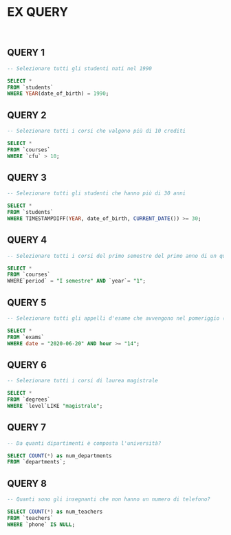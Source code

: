 # EX QUERY

<br>

## QUERY 1

```sql
-- Selezionare tutti gli studenti nati nel 1990

SELECT *
FROM `students`
WHERE YEAR(date_of_birth) = 1990;
```

## QUERY 2

```sql
-- Selezionare tutti i corsi che valgono più di 10 crediti

SELECT *
FROM `courses`
WHERE `cfu` > 10;
```

## QUERY 3

```sql
-- Selezionare tutti gli studenti che hanno più di 30 anni

SELECT *
FROM `students`
WHERE TIMESTAMPDIFF(YEAR, date_of_birth, CURRENT_DATE()) >= 30;
```

## QUERY 4

```sql
-- Selezionare tutti i corsi del primo semestre del primo anno di un qualsiasi corso di laurea

SELECT *
FROM `courses`
WHERE`period` = "I semestre" AND `year`= "1";
```

## QUERY 5

```sql
-- Selezionare tutti gli appelli d'esame che avvengono nel pomeriggio (dopo le 14) del 20/06/2020

SELECT *
FROM `exams`
WHERE date = "2020-06-20" AND hour >= "14";
```

## QUERY 6

```sql
-- Selezionare tutti i corsi di laurea magistrale

SELECT *
FROM `degrees`
WHERE `level`LIKE "magistrale";
```

## QUERY 7

```sql
-- Da quanti dipartimenti è composta l'università?

SELECT COUNT(*) as num_departments
FROM `departments`;
```

## QUERY 8

```sql
-- Quanti sono gli insegnanti che non hanno un numero di telefono?

SELECT COUNT(*) as num_teachers
FROM `teachers`
WHERE `phone` IS NULL;
```
